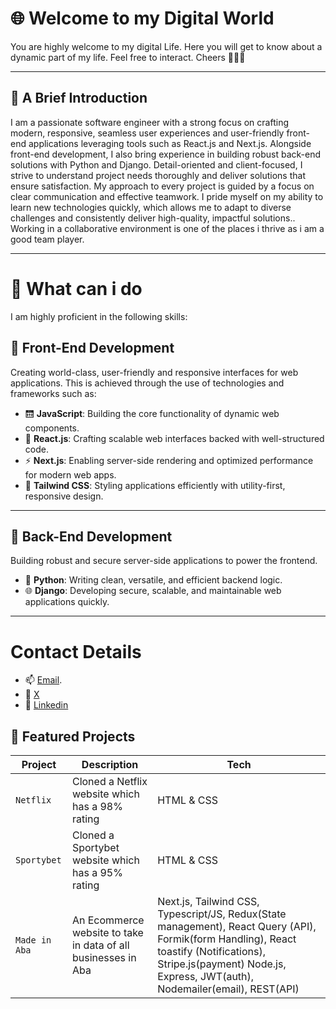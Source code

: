 # 🌐 Welcome to my Digital World
You are highly welcome to my digital Life. Here you will get to know about a dynamic part of my life. Feel free to interact. Cheers 🥂🥳🥂

---
## 👦 A Brief Introduction
I am a passionate software engineer with a strong focus on crafting modern, responsive, seamless user experiences and user-friendly front-end applications leveraging tools such as React.js and Next.js. Alongside front-end development, I also bring experience in building robust back-end solutions with Python and Django.
Detail-oriented and client-focused, I strive to understand project needs thoroughly and deliver solutions that ensure satisfaction. My approach to every project is guided by a focus on clear communication and effective teamwork. I pride myself on my ability to learn new technologies quickly, which allows me to adapt to diverse challenges and consistently deliver high-quality, impactful solutions.. Working in a collaborative environment is one of the places i thrive as i am a good team player.

---
# 🧰 What can i do
I am highly proficient in the following skills:
## 🧠 Front-End Development  
Creating world-class, user-friendly and responsive interfaces for web applications. This is achieved through the use of technologies and frameworks such as:  

- 🛗 **JavaScript**: Building the core functionality of dynamic web components.  
- 📔 **React.js**: Crafting scalable web interfaces backed with well-structured code.  
- ⚡ **Next.js**: Enabling server-side rendering and optimized performance for modern web apps.  
- 🎨 **Tailwind CSS**: Styling applications efficiently with utility-first, responsive design.  

---
## 🔧 Back-End Development  
Building robust and secure server-side applications to power the frontend.  

- 🐍 **Python**: Writing clean, versatile, and efficient backend logic.  
- 🌐 **Django**: Developing secure, scalable, and maintainable web applications quickly.  
---
# Contact Details
- 📫 [Email](uzomanwaiwu@gmail.com).
- 📧 [X](https://www.X.com/biguzoma)
- 📘 [Linkedin](www.linkedin.com/in/uzoma-nwaiwu)
## 🚀 Featured Projects
 | Project | Description | Tech |
 |---------|-------------|------|
 | `Netflix` | Cloned a Netflix website which has a 98% rating | HTML & CSS |
 | `Sportybet` | Cloned a Sportybet website which has a 95% rating | HTML & CSS |
 | `Made in Aba` | An Ecommerce website to take in data of all businesses in Aba | Next.js, Tailwind CSS, Typescript/JS, Redux(State management), React Query (API), Formik(form Handling), React toastify (Notifications), Stripe.js(payment) Node.js, Express, JWT(auth), Nodemailer(email), REST(API) |

